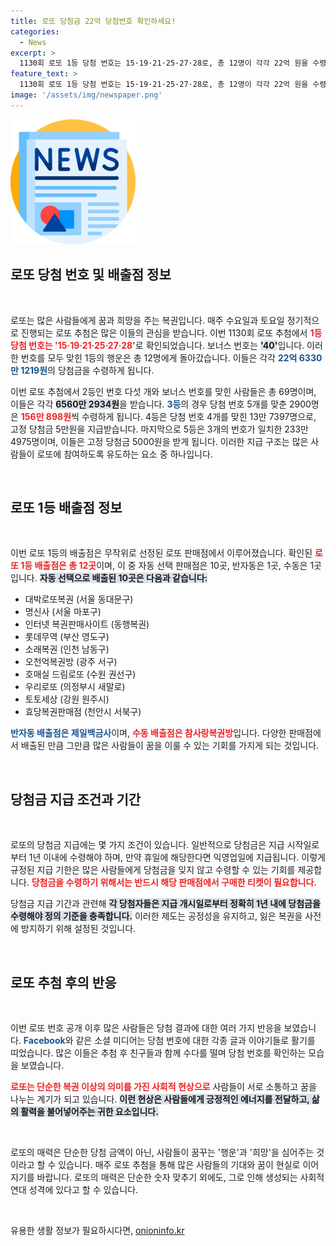 ```yaml
---
title: 로또 당첨금 22억 당첨번호 확인하세요!
categories:
  - News
excerpt: >
  1130회 로또 1등 당첨 번호는 15·19·21·25·27·28로, 총 12명이 각각 22억 원을 수령합니다! 2등은 69명에게 6560만 원, 3등은 2900명에게 156만 원이 주어집니다. 당신의 번호는 포함되어 있을까요?
feature_text: >
  1130회 로또 1등 당첨 번호는 15·19·21·25·27·28로, 총 12명이 각각 22억 원을 수령합니다! 2등은 69명에게 6560만 원, 3등은 2900명에게 156만 원이 주어집니다. 당신의 번호는 포함되어 있을까요?
image: '/assets/img/newspaper.png'
---
```


<p><img src="/assets/img/newspaper.png" alt="kimp 속보" /></p>

<h2 data-ke-size="size26">로또 당첨 번호 및 배출점 정보</h2>

<p data-ke-size="size16">&nbsp;</p>

<p>로또는 많은 사람들에게 꿈과 희망을 주는 복권입니다. 매주 수요일과 토요일 정기적으로 진행되는 로또 추첨은 많은 이들의 관심을 받습니다. 이번 1130회 로또 추첨에서 <b><span style="color: #ee2323;">1등 당첨 번호는 '15·19·21·25·27·28'</span></b>로 확인되었습니다. 보너스 번호는 <b><span style="background-color: #21538527;">'40'</span></b>입니다. 이러한 번호를 모두 맞힌 1등의 행운은 총 12명에게 돌아갔습니다. 이들은 각각 <b><span style="color: #1a5490;">22억 6330만 1219원</span></b>의 당첨금을 수령하게 됩니다.</p>

<p>이번 로또 추첨에서 2등인 번호 다섯 개와 보너스 번호를 맞힌 사람들은 총 69명이며, 이들은 각각 <b><span style="background-color: #21538527;">6560만 2934원</span></b>을 받습니다. <b><span style="color: #1a5490;">3등</span></b>의 경우 당첨 번호 5개를 맞춘 2900명은 <b><span style="color: #ee2323;">156만 898원</span></b>씩 수령하게 됩니다. 4등은 당첨 번호 4개를 맞힌 13만 7397명으로, 고정 당첨금 5만원을 지급받습니다. 마지막으로 5등은 3개의 번호가 일치한 233만 4975명이며, 이들은 고정 당첨금 5000원을 받게 됩니다. 이러한 지급 구조는 많은 사람들이 로또에 참여하도록 유도하는 요소 중 하나입니다.</p>

<p data-ke-size="size16">&nbsp;</p>

<h2 data-ke-size="size26">로또 1등 배출점 정보</h2>

<p data-ke-size="size16">&nbsp;</p>

<p>이번 로또 1등의 배출점은 무작위로 선정된 로또 판매점에서 이루어졌습니다. 확인된 <b><span style="color: #ee2323;">로또 1등 배출점은 총 12곳</span></b>이며, 이 중 자동 선택 판매점은 10곳, 반자동은 1곳, 수동은 1곳입니다. <b><span style="background-color: #21538527;">자동 선택으로 배출된 10곳은 다음과 같습니다:</span></b></p>

<ul>
  <li>대박로또복권 (서울 동대문구)</li>
  <li>명신사 (서울 마포구)</li>
  <li>인터넷 복권판매사이트 (동행복권)</li>
  <li>롯데무역 (부산 영도구)</li>
  <li>소래복권 (인천 남동구)</li>
  <li>오천억복권방 (광주 서구)</li>
  <li>호매실 드림로또 (수원 권선구)</li>
  <li>우리로또 (의정부시 새말로)</li>
  <li>토토세상 (강원 원주시)</li>
  <li>효당복권판매점 (천안시 서북구)</li>
</ul>

<p><b><span style="color: #1a5490;">반자동 배출점은 제일백금사</span></b>이며, <b><span style="color: #ee2323;">수동 배출점은 참사랑복권방</span></b>입니다. 다양한 판매점에서 배출된 만큼 그만큼 많은 사람들이 꿈을 이룰 수 있는 기회를 가지게 되는 것입니다. </p>

<p data-ke-size="size16">&nbsp;</p>

<h2 data-ke-size="size26">당첨금 지급 조건과 기간</h2>

<p data-ke-size="size16">&nbsp;</p>

<p>로또의 당첨금 지급에는 몇 가지 조건이 있습니다. 일반적으로 당첨금은 지급 시작일로부터 1년 이내에 수령해야 하며, 만약 휴일에 해당한다면 익영업일에 지급됩니다. 이렇게 규정된 지급 기한은 많은 사람들에게 당첨금을 잊지 않고 수령할 수 있는 기회를 제공합니다. <b><span style="color: #ee2323;">당첨금을 수령하기 위해서는 반드시 해당 판매점에서 구매한 티켓이 필요합니다.</span></b> </p>

<p>당첨금 지급 기간과 관련해 <b><span style="background-color: #21538527;">각 당첨자들은 지급 개시일로부터 정확히 1년 내에 당첨금을 수령해야 정의 기준을 충족합니다.</span></b> 이러한 제도는 공정성을 유지하고, 잃은 복권을 사전에 방지하기 위해 설정된 것입니다. </p>

<p data-ke-size="size16">&nbsp;</p>

<h2 data-ke-size="size26">로또 추첨 후의 반응</h2>

<p data-ke-size="size16">&nbsp;</p>

<p>이번 로또 번호 공개 이후 많은 사람들은 당첨 결과에 대한 여러 가지 반응을 보였습니다. <b><span style="color: #1a5490;">Facebook</span></b>와 같은 소셜 미디어는 당첨 번호에 대한 각종 글과 이야기들로 활기를 띠었습니다. 많은 이들은 추첨 후 친구들과 함께 수다를 떨며 당첨 번호를 확인하는 모습을 보였습니다. </p>

<p><b><span style="color: #ee2323;">로또는 단순한 복권 이상의 의미를 가진 사회적 현상으로</span></b> 사람들이 서로 소통하고 꿈을 나누는 계기가 되고 있습니다. <b><span style="background-color: #21538527;">이런 현상은 사람들에게 긍정적인 에너지를 전달하고, 삶의 활력을 불어넣어주는 귀한 요소입니다.</span></b> </p>

<p data-ke-size="size16">&nbsp;</p>

<p>로또의 매력은 단순한 당첨 금액이 아닌, 사람들이 꿈꾸는 '행운'과 '희망'을 심어주는 것이라고 할 수 있습니다. 매주 로또 추첨을 통해 많은 사람들의 기대와 꿈이 현실로 이어지기를 바랍니다. 로또의 매력은 단순한 숫자 맞추기 외에도, 그로 인해 생성되는 사회적 연대 성격에 있다고 할 수 있습니다. </p>

<p data-ke-size="size16">&nbsp;</p>
유용한 생활 정보가 필요하시다면, <a href="https://onioninfo.kr" rel="dofollow">onioninfo.kr</a>


